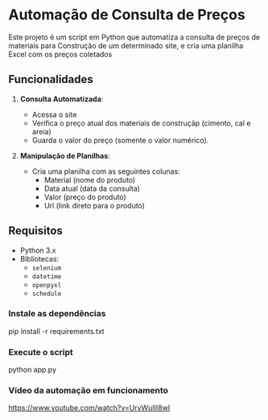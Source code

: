 # Automação de Consulta de Preços

Este projeto é um script em Python que automatiza a consulta de preços de materiais para Construção de um determinado site, e cria uma planilha Excel com os preços coletados 

## Funcionalidades

1. **Consulta Automatizada**:
   - Acessa o site
   - Verifica o preço atual dos materiais de construçãp (cimento, cal e areia)
   - Guarda o valor do preço (somente o valor numérico).

2. **Manipulação de Planilhas**:
   - Cria uma planilha com as seguintes colunas:
     - Material (nome do produto)
     - Data atual (data da consulta)
     - Valor (preço do produto)
     - Url (link direto para o produto)

## Requisitos

- Python 3.x
- Bibliotecas:
  - `selenium`
  - `datetime`
  - `openpyxl`
  - `schedule`

### Instale as dependências
pip install -r requirements.txt

### Execute o script
python app.py

### Vídeo da automação em funcionamento
https://www.youtube.com/watch?v=UrvWulII8wI
